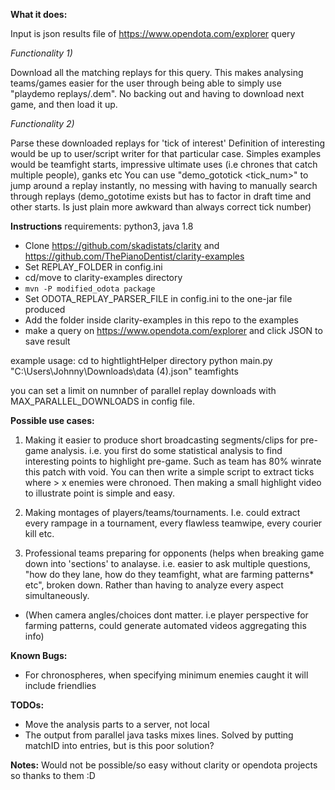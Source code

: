 **What it does:**

Input is json results file of https://www.opendota.com/explorer query

*Functionality 1)*

Download all the matching replays for this query.
This makes analysing teams/games easier for the user through being able to simply use "playdemo replays/<match-id>.dem".
No backing out and having to download next game, and then load it up.

*Functionality 2)*

Parse these downloaded replays for 'tick of interest'
Definition of interesting would be up to user/script writer for that particular case.
Simples examples would be teamfight starts, impressive ultimate uses (i.e chrones that catch multiple people), ganks etc
You can use "demo_gototick <tick_num>" to jump around a replay instantly, no messing with having to manually search through replays
(demo_gototime exists but has to factor in draft time and other starts. Is just plain more awkward than always correct tick number)

**Instructions**
requirements:
python3, java 1.8

- Clone https://github.com/skadistats/clarity and https://github.com/ThePianoDentist/clarity-examples
- Set REPLAY_FOLDER in config.ini
- cd/move to clarity-examples directory
- `mvn -P modified_odota package`
- Set ODOTA_REPLAY_PARSER_FILE in config.ini to the one-jar file produced
- Add the folder inside clarity-examples in this repo to the examples
- make a query on https://www.opendota.com/explorer and click JSON to save result

example usage:
cd to hightlightHelper directory
python main.py "C:\Users\Johnny\Downloads\data (4).json" teamfights

you can set a limit on numnber of parallel replay downloads with MAX_PARALLEL_DOWNLOADS in config file.



**Possible use cases:**

1) Making it easier to produce short broadcasting segments/clips for pre-game analysis.
i.e. you first do some statistical analysis to find interesting points to highlight pre-game. Such as team has 80% winrate this patch with void.
You can then write a simple script to extract ticks where > x enemies were chronoed. Then making a small highlight video to illustrate point is simple and easy.

2) Making montages of players/teams/tournaments. I.e. could extract every rampage in a tournament, every flawless teamwipe, every courier kill etc.

3) Professional teams preparing for opponents (helps when breaking game down into 'sections' to analayse. i.e. easier to ask multiple
questions, "how do they lane, how do they teamfight, what are farming patterns* etc",
 broken down. Rather than having to analyze every aspect simultaneously.


* (When camera angles/choices dont matter. i.e player perspective for farming patterns, could generate automated videos aggregating this info)

**Known Bugs:**
- For chronospheres, when specifying minimum enemies caught it will include friendlies

**TODOs:**
- Move the analysis parts to a server, not local
- The output from parallel java tasks mixes lines. Solved by putting matchID into entries, but is this poor solution?

**Notes:**
Would not be possible/so easy without clarity or opendota projects so thanks to them :D
